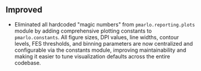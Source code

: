 ## Improved

- Eliminated all hardcoded "magic numbers" from `pmarlo.reporting.plots` module by adding comprehensive plotting constants to `pmarlo.constants`. All figure sizes, DPI values, line widths, contour levels, FES thresholds, and binning parameters are now centralized and configurable via the constants module, improving maintainability and making it easier to tune visualization defaults across the entire codebase.
